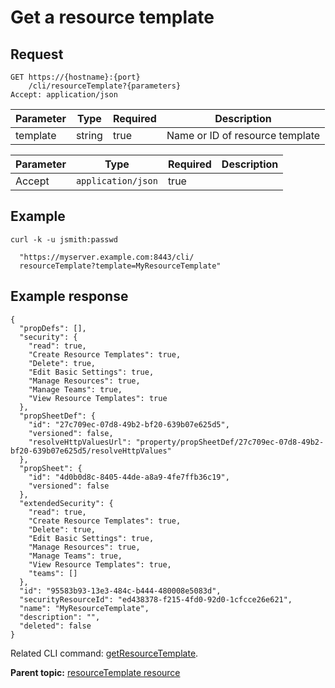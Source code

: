 # Get a resource template

## Request

```
GET https://{hostname}:{port}
    /cli/resourceTemplate?{parameters}
Accept: application/json

```

|Parameter|Type|Required|Description|
|---------|----|--------|-----------|
|template|string|true|Name or ID of resource template|

|Parameter|Type|Required|Description|
|---------|----|--------|-----------|
|Accept|`application/json`|true| |

## Example

```
curl -k -u jsmith:passwd 
   
  "https://myserver.example.com:8443/cli/
  resourceTemplate?template=MyResourceTemplate" 

```

## Example response

```
{
  "propDefs": [],
  "security": {
    "read": true,
    "Create Resource Templates": true,
    "Delete": true,
    "Edit Basic Settings": true,
    "Manage Resources": true,
    "Manage Teams": true,
    "View Resource Templates": true
  },
  "propSheetDef": {
    "id": "27c709ec-07d8-49b2-bf20-639b07e625d5",
    "versioned": false,
    "resolveHttpValuesUrl": "property/propSheetDef/27c709ec-07d8-49b2-bf20-639b07e625d5/resolveHttpValues"
  },
  "propSheet": {
    "id": "4d0b0d8c-8405-44de-a8a9-4fe7ffb36c19",
    "versioned": false
  },
  "extendedSecurity": {
    "read": true,
    "Create Resource Templates": true,
    "Delete": true,
    "Edit Basic Settings": true,
    "Manage Resources": true,
    "Manage Teams": true,
    "View Resource Templates": true,
    "teams": []
  },
  "id": "95583b93-13e3-484c-b444-480008e5083d",
  "securityResourceId": "ed438378-f215-4fd0-92d0-1cfcce26e621",
  "name": "MyResourceTemplate",
  "description": "",
  "deleted": false
}

```

Related CLI command: [getResourceTemplate](udclient_getresourcetemplate.md).

**Parent topic:** [resourceTemplate resource](../../com.udeploy.api.doc/topics/rest_cli_resourcetemplate.md)

